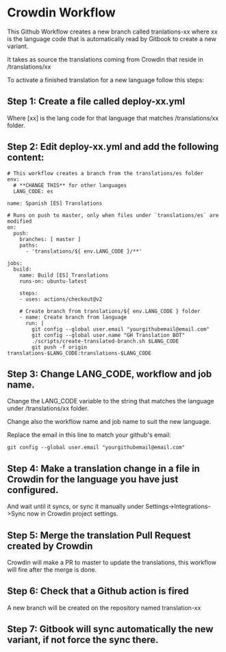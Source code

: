 # Crowdin Workflow
This Github Workflow creates a new branch called tranlations-xx where xx is the language code that is automatically read by Gitbook to create a new variant.

It takes as source the translations coming from Crowdin that reside in /translations/xx

To activate a finished translation for a new language follow this steps:

## Step 1: Create a file called deploy-xx.yml
Where [xx] is the lang code for that language that matches /translations/xx folder.

## Step 2: Edit deploy-xx.yml and add the following content:

```
# This workflow creates a branch from the translations/es folder
env:
  # **CHANGE THIS** for other languages
  LANG_CODE: es

name: Spanish [ES] Translations

# Runs on push to master, only when files under `translations/es` are modified
on:
  push:
    branches: [ master ]
    paths:
      - 'translations/${ env.LANG_CODE }/**'

jobs:
  build:
    name: Build [ES] Translations
    runs-on: ubuntu-latest

    steps:
    - uses: actions/checkout@v2

    # Create branch from translations/${ env.LANG_CODE } folder
    - name: Create branch from language
      run: |
        git config --global user.email "yourgithubemail@email.com"
        git config --global user.name "GH Translation BOT"
        ./scripts/create-translated-branch.sh $LANG_CODE
        git push -f origin translations-$LANG_CODE:translations-$LANG_CODE
```

## Step 3: Change LANG_CODE, workflow and job name.

Change the LANG_CODE variable to the string that matches the language under /translations/xx folder.

Change also the workflow name and job name to suit the new language.

Replace the email in this line to match your github's email:

```
git config --global user.email "yourgithubemail@email.com"
```

## Step 4: Make a translation change in a file in Crowdin for the language you have just configured.

And wait until it syncs, or sync it manually under Settings->Integrations->Sync now in Crowdin project settings.

## Step 5: Merge the translation Pull Request created by Crowdin
Crowdin will make a PR to master to update the translations, this workflow will fire after the merge is done.

## Step 6: Check that a Github action is fired 
A new branch will be created on the repository named translation-xx

## Step 7: Gitbook will sync automatically the new variant, if not force the sync there.
